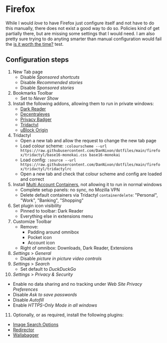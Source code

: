 # Firefox

While I would *love* to have Firefox just configure itself and not have to do this manually, there does not exist a good way to do so.
Policies kind of get partially there, but are missing some settings that I would need.
I am also pretty sure trying to do anyting smarter than manual configuration would fail the [is it worth the time?](https://xkcd.com/1205/) test.

## Configuration steps

1. New Tab page
   - Disable *Sponsored shortcuts*
   - Disable *Recommended stories*
   - Disable *Sponsored stories*
2. Bookmarks Toolbar
   - Set to *Never Show*
3. Install the following addons, allowing them to run in private windows:
   - [Dark Reader](https://addons.mozilla.org/en-US/firefox/addon/darkreader)
   - [Decentraleyes](https://addons.mozilla.org/en-US/firefox/addon/decentraleyes)
   - [Privacy Badger](https://privacybadger.org)
   - [Tridactyl](https://addons.mozilla.org/en-US/firefox/addon/tridactyl-vim)
   - [uBlock Origin](https://addons.mozilla.org/en-US/firefox/addon/ublock-origin)
4. Tridactyl
   - Open a new tab and allow the request to change the new tab page
   - Load colour scheme: `:colourscheme --url https://raw.githubusercontent.com/DanNixon/dotfiles/main/firefox/tridactyl/base16-monokai.css base16-monokai`
   - Load config: `:source --url https://raw.githubusercontent.com/DanNixon/dotfiles/main/firefox/tridactyl/tridactylrc`
   - Open a new tab and check that colour scheme and config are loaded and correct
5. Install [Multi Account Containers](https://addons.mozilla.org/en-US/firefox/addon/multi-account-containers), not allowing it to run in normal windows
   - Complete setup panels: no sync, no Mozilla VPN
   - Delete default containers via Tridactyl `containerdelete`: "Personal", "Work", "Banking", "Shopping"
6. Set plugin icon visibility
   - Pinned to toolbar: Dark Reader
   - Everything else in extensions menu
7. Customize Toolbar
   - Remove:
      - Padding around omnibox
      - Pocket icon
      - Account icon
   - Right of omnibox: Downloads, Dark Reader, Extensions
8. *Settings* > *General*
   - Disable *picture in picture video controls*
9. *Settings* > *Search*
   - Set default to *DuckDuckGo*
10. *Settings* > *Privacy & Security*
   - Enable no data sharing and no tracking under *Web Site Privacy Preferences*
   - Disable *Ask to save passwords*
   - Disable *Autofill*
   - Enable *HTTPS-Only Mode in all windows*
11. Optionally, or as required, install the following plugins:
   - [Image Search Options](https://addons.mozilla.org/en-US/firefox/addon/image-search-options/)
   - [Redirector](https://addons.mozilla.org/en-US/firefox/addon/redirector/)
   - [Wallabagger](https://addons.mozilla.org/en-US/firefox/addon/wallabagger/)
